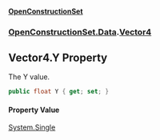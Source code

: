 #### [OpenConstructionSet](index.md 'index')
### [OpenConstructionSet.Data](index.md#OpenConstructionSet_Data 'OpenConstructionSet.Data').[Vector4](jzKTjk4swm94jQ1SgGBzAQ.md 'OpenConstructionSet.Data.Vector4')
## Vector4.Y Property
The Y value.  
```csharp
public float Y { get; set; }
```
#### Property Value
[System.Single](https://docs.microsoft.com/en-us/dotnet/api/System.Single 'System.Single')

